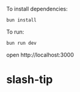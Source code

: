 To install dependencies:
```sh
bun install
```

To run:
```sh
bun run dev
```

open http://localhost:3000
# slash-tip
